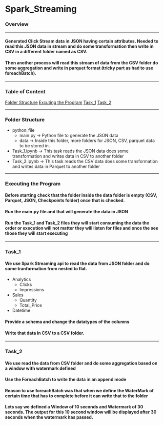 # Spark_Streaming

### Overview

---

#### Generated Click Stream data in JSON having certain attributes. Needed to read this JSON data in stream and do some transformation then write in CSV in a different folder named as CSV.
#### Then another process will read this stream of data from the CSV folder do some aggregation and write in parquet format (tricky part as had to use foreachBatch).

---
### Table of Content
[Folder Structure](#folder-structure)
[Excuting the Program](#executing-the-program)
[Task_1](#task_1)
[Task_2](#task_2)



---


### Folder Structure
- python_file
  - main.py     -> Python file to generate the JSON data
  - data        -> Inside this folder, more folders for JSON, CSV, parquet data to be stored in. 
- Task_1.ipynb  -> This task reads the JSON data does some transformation and writes data in CSV to another folder
- Task_2.ipynb  -> This task reads the CSV data does some transformation and writes data in Parquet to another folder

---

### Executing the Program
#### Before starting check that the folder inside the **data** folder is empty (CSV, Parquet, JSON, Checkpoints folder) once that is checked.
#### Run the main.py file and that will generate the data in **JSON**
#### Run the **Task_1** and **Task_2** files they will start consuming the data the order or execution will not matter they will listen for files and once the see those they will start executing

---

### Task_1
#### We use Spark Streaming api to read the data from JSON folder and do some tranformation from nested to flat.
- Analytics
  - Clicks
  - Impressions
- Sales
  - Quantity
  - Total_Price
- Datetime
#### Provide a schema and change the datatypes of the columns
#### Write that data in CSV to a CSV folder.

---

### Task_2

#### We use read the data from CSV folder and do some aggregation based on a window with watermark defined
#### Use the ForeachBatch to write the data in an append mode

#### Reason to use foreachBatch was that when we define the WaterMark of certain time that has to complete before it can write that to the folder
#### Lets say we defined a **Window** of 10 seconds and **Watermark** of 30 seconds. The output for this 10 second window will be displayed after 30 seconds when the watermark has passed. 
